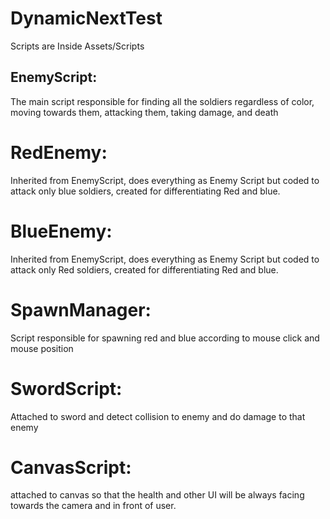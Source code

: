 # DynamicNextTest
Scripts are Inside Assets/Scripts

## EnemyScript: 
The main script responsible for finding all the soldiers regardless of color, moving towards them, attacking them, taking damage, and death

# RedEnemy: 
Inherited from EnemyScript, does everything as Enemy Script but coded to attack only blue soldiers, created for differentiating Red and blue. 

# BlueEnemy: 
Inherited from EnemyScript, does everything as Enemy Script but coded to attack only Red soldiers, created for differentiating Red and blue.

# SpawnManager:
Script responsible for spawning red and blue according to mouse click and mouse position

# SwordScript:
Attached to sword and detect collision to enemy and do damage to that enemy

# CanvasScript:
attached to canvas so that the health and other UI will be always facing towards the camera and in front of user.

